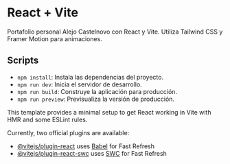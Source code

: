 # React + Vite

Portafolio personal Alejo Castelnovo con React y Vite.
Utiliza Tailwind CSS y Framer Motion para animaciones.

## Scripts

- `npm install`: Instala las dependencias del proyecto.
- `npm run dev`: Inicia el servidor de desarrollo.
- `npm run build`: Construye la aplicación para producción.
- `npm run preview`: Previsualiza la versión de producción.


This template provides a minimal setup to get React working in Vite with HMR and some ESLint rules.

Currently, two official plugins are available:

- [@vitejs/plugin-react](https://github.com/vitejs/vite-plugin-react/blob/main/packages/plugin-react/README.md) uses [Babel](https://babeljs.io/) for Fast Refresh
- [@vitejs/plugin-react-swc](https://github.com/vitejs/vite-plugin-react-swc) uses [SWC](https://swc.rs/) for Fast Refresh

